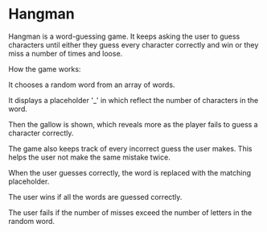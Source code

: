 # Hangman
Hangman is a word-guessing game. It keeps asking the user to guess characters until either they guess every character correctly and win or they miss a number of times and loose.

How the game works:

It chooses a random word from an array of words.

It displays a placeholder '_' in which reflect the number of characters in the word.

Then the gallow is shown, which reveals more as the player fails to guess a character correctly.

The game also keeps track of every incorrect guess the user makes. This helps the user not make the same mistake twice.

When the user guesses correctly, the word is replaced with the matching placeholder.

The user wins if all the words are guessed correctly.

The user fails if the number of misses exceed the number of letters in the random word.
